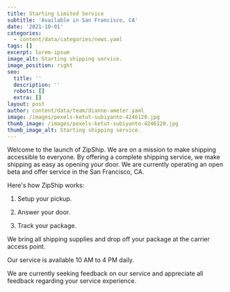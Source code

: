 ```yaml
---
title: Starting Limited Service
subtitle: 'Available in San Francisco, CA'
date: '2021-10-01'
categories:
  - content/data/categories/news.yaml
tags: []
excerpt: lorem-ipsum
image_alt: Starting shipping service.
image_position: right
seo:
  title: ''
  description: ''
  robots: []
  extra: []
layout: post
author: content/data/team/dianne-ameter.yaml
image: /images/pexels-ketut-subiyanto-4246120.jpg
thumb_image: /images/pexels-ketut-subiyanto-4246120.jpg
thumb_image_alt: Starting shipping service.
---
```

Welcome to the launch of ZipShip. We are on a mission to make shipping accessible to everyone. By offering a complete shipping service, we make shipping as easy as opening your door. We are currently operating an open beta and offer service in the San Francisco, CA.

Here's how ZipShip works:

1.  Setup your pickup.

2.  Answer your door.

3.  Track your package.

We bring all shipping supplies and drop off your package at the carrier access point.

Our service is available 10 AM to 4 PM daily.

We are currently seeking feedback on our service and appreciate all feedback regarding your service experience.
